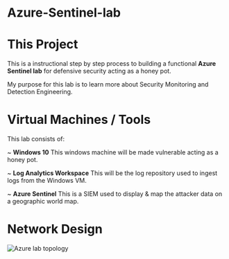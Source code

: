 # Azure-Sentinel-lab

# This Project
This is a instructional step by step process to building a functional **Azure Sentinel lab** for defensive security acting as a honey pot.

My purpose for this lab is to learn more about Security Monitoring and Detection Engineering.

# Virtual Machines / Tools
This lab consists of:

  ~ **Windows 10** This windows machine will be made vulnerable acting as a honey pot.
  
  ~ **Log Analytics Workspace** This will be the log repository used to ingest logs from the Windows VM.
	
  ~ **Azure Sentinel** This is a SIEM used to display & map the attacker data on a geographic world map.
	
# Network Design
![Azure lab topology](https://github.com/Lantyy/Azure-Sentinel-lab/assets/122828853/39cb1d35-4c1d-4c2e-8e7f-a6f595aa9886)
